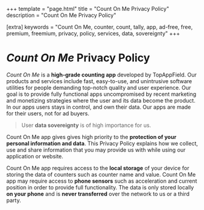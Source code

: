 +++
template = "page.html"
title = "Count On Me Privacy Policy"
description = "Count On Me Privacy Policy"

[extra]
keywords = "Count On Me, counter, count, tally, app, ad-free, free, premium, freemium, privacy, policy, services, data, sovereignty"
+++

# *Count On Me* Privacy Policy

*Count On Me* is a **high-grade counting app** developed by TopAppField. Our products and services include fast, easy-to-use, and unintrusive software utilities for people demanding top-notch quality and user experience. Our goal is to provide fully functional apps uncompromised by recent marketing and monetizing strategies where the user and its data become the product. In our apps users stays in control, and own their data. Our apps are made for their users, not for ad buyers.

> User **data sovereignty** is of high importance for us.

Count On Me app gives gives high priority to the **protection of your personal information and data**. This Privacy Policy explains how we collect, use and share information that you may provide us with while using our application or website.

Count On Me app requires access to the **local storage** of your device for storing the data of counters such as counter name and value. Count On Me app may require access to **phone sensors** such as acceleration and current position in order to provide full functionality. The data is only stored locally **on your phone** and is **never transferred** over the network to us or a third party.
